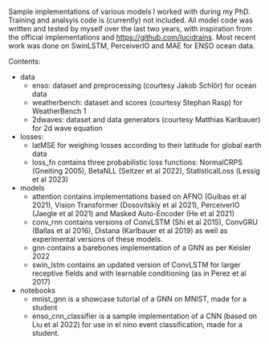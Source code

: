 Sample implementations of various models I worked with during my PhD. Training and analsyis code is (currently) not included.
All model code was written and tested by myself over the last two years, with inspiration from the official implementations and https://github.com/lucidrains. 
Most recent work was done on SwinLSTM, PerceiverIO and MAE for ENSO ocean data.

Contents:
- data
  - enso: dataset and preprocessing (courtesy Jakob Schlör) for ocean data
  - weatherbench: dataset and scores (courtesy Stephan Rasp) for WeatherBench 1
  - 2dwaves: dataset and data generators (courtesy Matthias Karlbauer) for 2d wave equation  
- losses:
  - latMSE for weighing losses according to their latitude for global earth data
  - loss_fn contains three probabilistic loss functions: NormalCRPS (Gneiting 2005), BetaNLL (Seitzer et al 2022), StatisticalLoss (Lessig et al 2023)
- models
  - attention contains implementations based on AFNO (Guibas et al 2021), Vision Transformer (Dosovitskiy et al 2021), PerceiverIO (Jaegle et al 2021) and Masked Auto-Encoder (He et al 2021)
  - conv_rnn contains versions of ConvLSTM (Shi et al 2015), ConvGRU (Ballas et al 2016), Distana (Karlbauer et al 2019) as well as experimental versions of these models.
  - gnn contains a barebones implementation of a GNN as per Keisler 2022
  - swin_lstm contains an updated version of ConvLSTM for larger receptive fields and with learnable conditioning (as in Perez et al 2017)
- notebooks
  - mnist_gnn is a showcase tutorial of a GNN on MNIST, made for a student
  - enso_cnn_classifier is a sample implementation of a CNN (based on Liu et al 2022) for use in el nino event classification, made for a student.
